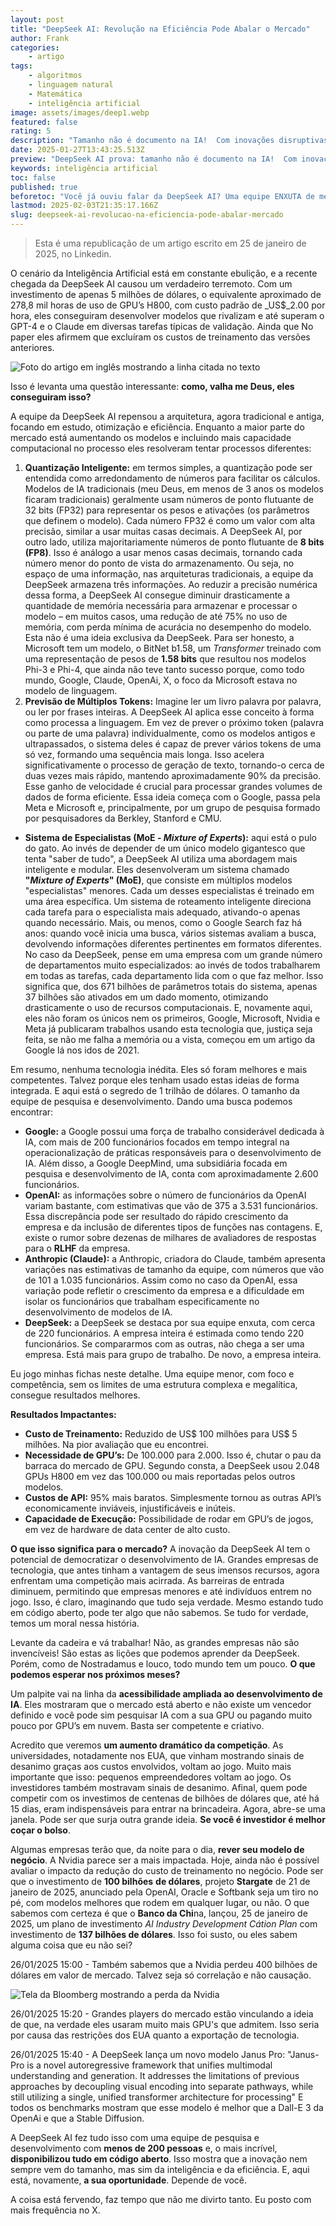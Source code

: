 ```yaml
---
layout: post
title: "DeepSeek AI: Revolução na Eficiência Pode Abalar o Mercado"
author: Frank
categories:
    - artigo
tags:
    - algoritmos
    - linguagem natural
    - Matemática
    - inteligência artificial
image: assets/images/deep1.webp
featured: false
rating: 5
description: "Tamanho não é documento na IA!  Com inovações disruptivas e um orçamento 20x menor, a DeepSeek desafia o status quo.  Prepare-se! "
date: 2025-01-27T13:43:25.513Z
preview: "DeepSeek AI prova: tamanho não é documento na IA!  Com inovações disruptivas e um orçamento 20x menor, eles estão desafiando o status quo.  Prepare-se para um mercado mais acessível e competitivo! "
keywords: inteligência artificial
toc: false
published: true
beforetoc: "Você já ouviu falar da DeepSeek AI? Uma equipe ENXUTA de menos de 200 gênios, desafiou as gigantes da tecnologia e fez o IMPOSSÍVEL: desenvolveram modelos de IA que RIVALIZAM e até SUPERAM o GPT-4 e o Claude... com um orçamento 20 VEZES MENOR! Isso mesmo, você não leu errado! Enquanto Google, OpenAI e companhia gastavam fortunas, a DeepSeek AI repensou a arquitetura tradicional, focando em EFICIÊNCIA, INOVAÇÃO e CÓDIGO ABERTO."
lastmod: 2025-02-03T21:35:17.166Z
slug: deepseek-ai-revolucao-na-eficiencia-pode-abalar-mercado
---
```


>Esta é uma republicação de um artigo escrito em 25 de janeiro de 2025, no Linkedin.

O cenário da Inteligência Artificial está em constante ebulição, e a recente chegada da DeepSeek AI causou um verdadeiro terremoto. Com um investimento de apenas 5 milhões de dólares, o equivalente aproximado de 278,8 mil horas de uso de GPU’s H800, com custo padrão de _US$_2.00 por hora, eles conseguiram desenvolver modelos que rivalizam e até superam o GPT-4 e o Claude em diversas tarefas típicas de validação. Ainda que No paper eles afirmem que excluíram os custos de treinamento das versões anteriores.

![Foto do artigo em inglês mostrando a linha citada no texto](/assets/images/deep5.webp)


Isso é levanta uma questão interessante: **como, valha me Deus, eles conseguiram isso?**

A equipe da DeepSeek AI repensou a arquitetura, agora tradicional e antiga, focando em estudo, otimização e eficiência. Enquanto a maior parte do mercado está aumentando os modelos e incluindo mais capacidade computacional no processo eles resolveram tentar processos diferentes:

1. **Quantização Inteligente:** em termos simples, a quantização pode ser entendida como arredondamento de números para facilitar os cálculos. Modelos de IA tradicionais (meu Deus, em menos de 3 anos os modelos ficaram tradicionais) geralmente usam números de ponto flutuante de 32 bits (FP32) para representar os pesos e ativações (os parâmetros que definem o modelo). Cada número FP32 é como um valor com alta precisão, similar a usar muitas casas decimais. A DeepSeek AI, por outro lado, utiliza majoritariamente números de ponto flutuante de **8 bits (FP8)**. Isso é análogo a usar menos casas decimais, tornando cada número menor do ponto de vista do armazenamento. Ou seja, no espaço de uma informação, nas arquiteturas tradicionais, a equipe da DeepSeek armazena três informações. Ao reduzir a precisão numérica dessa forma, a DeepSeek AI consegue diminuir drasticamente a quantidade de memória necessária para armazenar e processar o modelo – em muitos casos, uma redução de até 75% no uso de memória, com perda mínima de acurácia no desempenho do modelo. Esta não é uma ideia exclusiva da DeepSeek. Para ser honesto, a Microsoft tem um modelo, o BitNet b1.58, um _Transformer_ treinado com uma representação de pesos de **1.58 bits** que resultou nos modelos Phi-3 e Phi-4, que ainda não teve tanto sucesso porque, como todo mundo, Google, Claude, OpenAi, X, o foco da Microsoft estava no modelo de linguagem.
2. **Previsão de Múltiplos Tokens:** Imagine ler um livro palavra por palavra, ou ler por frases inteiras. A DeepSeek AI aplica esse conceito à forma como processa a linguagem. Em vez de prever o próximo token (palavra ou parte de uma palavra) individualmente, como os modelos antigos e ultrapassados, o sistema deles é capaz de prever vários tokens de uma só vez, formando uma sequência mais longa. Isso acelera significativamente o processo de geração de texto, tornando-o cerca de duas vezes mais rápido, mantendo aproximadamente 90% da precisão. Esse ganho de velocidade é crucial para processar grandes volumes de dados de forma eficiente. Essa ideia começa com o Google, passa pela Meta e Microsoft e, principalmente, por um grupo de pesquisa formado por pesquisadores da Berkley, Stanford e CMU.

- **Sistema de Especialistas (MoE - _Mixture of Experts_):** aqui está o pulo do gato. Ao invés de depender de um único modelo gigantesco que tenta "saber de tudo", a DeepSeek AI utiliza uma abordagem mais inteligente e modular. Eles desenvolveram um sistema chamado **"_Mixture of Experts_" (MoE)**, que consiste em múltiplos modelos "especialistas" menores. Cada um desses especialistas é treinado em uma área específica. Um sistema de roteamento inteligente direciona cada tarefa para o especialista mais adequado, ativando-o apenas quando necessário. Mais, ou menos, como o Google Search faz há anos: quando você inicia uma busca, vários sistemas avaliam a busca, devolvendo informações diferentes pertinentes em formatos diferentes. No caso da DeepSeek, pense em uma empresa com um grande número de departamentos muito especializados: ao invés de todos trabalharem em todas as tarefas, cada departamento lida com o que faz melhor. Isso significa que, dos 671 bilhões de parâmetros totais do sistema, apenas 37 bilhões são ativados em um dado momento, otimizando drasticamente o uso de recursos computacionais. E, novamente aqui, eles não foram os únicos nem os primeiros, Google, Microsoft, Nvidia e Meta já publicaram trabalhos usando esta tecnologia que, justiça seja feita, se não me falha a memória ou a vista, começou em um artigo da Google lá nos idos de 2021.

Em resumo, nenhuma tecnologia inédita. Eles só foram melhores e mais competentes. Talvez porque eles tenham usado estas ideias de forma integrada. E aqui está o segredo de 1 trilhão de dólares. O tamanho da equipe de pesquisa e desenvolvimento. Dando uma busca podemos encontrar:

- **Google:** a Google possui uma força de trabalho considerável dedicada à IA, com mais de 200 funcionários focados em tempo integral na operacionalização de práticas responsáveis para o desenvolvimento de IA. Além disso, a Google DeepMind, uma subsidiária focada em pesquisa e desenvolvimento de IA, conta com aproximadamente 2.600 funcionários.
- **OpenAI:** as informações sobre o número de funcionários da OpenAI variam bastante, com estimativas que vão de 375 a 3.531 funcionários. Essa discrepância pode ser resultado do rápido crescimento da empresa e da inclusão de diferentes tipos de funções nas contagens.   E, existe o rumor sobre dezenas de milhares de avaliadores de respostas para o **RLHF** da empresa.
- **Anthropic (Claude):** a Anthropic, criadora do Claude, também apresenta variações nas estimativas de tamanho da equipe, com números que vão de 101 a 1.035 funcionários. Assim como no caso da OpenAI, essa variação pode refletir o crescimento da empresa e a dificuldade em isolar os funcionários que trabalham especificamente no desenvolvimento de modelos de IA.
- **DeepSeek:** a DeepSeek se destaca por sua equipe enxuta, com cerca de 220 funcionários. A empresa inteira é estimada como tendo 220 funcionários. Se compararmos com as outras, não chega a ser uma empresa. Está mais para grupo de trabalho. De novo, a empresa inteira.

Eu jogo minhas fichas neste detalhe. Uma equipe menor, com foco e competência, sem os limites de uma estrutura complexa e megalítica, consegue resultados melhores.

**Resultados Impactantes:**

- **Custo de Treinamento:** Reduzido de US$ 100 milhões para US$ 5 milhões. Na pior avaliação que eu encontrei.  
- **Necessidade de GPU’s:** De 100.000 para 2.000. Isso é, chutar o pau da barraca do mercado de GPU. Segundo consta, a DeepSeek usou 2.048 GPUs H800 em vez das 100.000 ou mais reportadas pelos outros modelos.
- **Custos de API:** 95% mais baratos. Simplesmente tornou as outras API’s economicamente inviáveis, injustificáveis e inúteis.
- **Capacidade de Execução:** Possibilidade de rodar em GPU’s de jogos, em vez de hardware de data center de alto custo.

**O que isso significa para o mercado?** A inovação da DeepSeek AI tem o potencial de democratizar o desenvolvimento de IA. Grandes empresas de tecnologia, que antes tinham a vantagem de seus imensos recursos, agora enfrentam uma competição mais acirrada. As barreiras de entrada diminuem, permitindo que empresas menores e até indivíduos entrem no jogo. Isso, é claro, imaginando que tudo seja verdade. Mesmo estando tudo em código aberto, pode ter algo que não sabemos. Se tudo for verdade, temos um moral nessa história.

Levante da cadeira e vá trabalhar! Não, as grandes empresas não são invencíveis! São estas as lições que podemos aprender da DeepSeek. Porém, como de Nostradamus e louco, todo mundo tem um pouco. **O que podemos esperar nos próximos meses?**

Um palpite vai na linha da **acessibilidade ampliada ao desenvolvimento de IA**. Eles mostraram que o mercado está aberto e não existe um vencedor definido e você pode sim pesquisar IA com a sua GPU ou pagando muito pouco por GPU’s em nuvem. Basta ser competente e criativo.

Acredito que veremos **um aumento dramático da competição**.  As universidades, notadamente nos EUA, que vinham mostrando sinais de desanimo graças aos custos envolvidos, voltam ao jogo. Muito mais importante que isso: pequenos empreendedores voltam ao jogo. Os investidores também mostravam sinais de desanimo. Afinal, quem pode competir com os investimos de centenas de bilhões de dólares que, até há 15 dias, eram indispensáveis para entrar na brincadeira. Agora, abre-se uma janela. Pode ser que surja outra grande ideia. **Se você é investidor é melhor coçar o bolso**.

Algumas empresas terão que, da noite para o dia, **rever seu modelo de negócio**. A Nvidia parece ser a mais impactada. Hoje, ainda não é possível avaliar o impacto da redução do custo de treinamento no negócio. Pode ser que o investimento de **100 bilhões** **de dólares**, projeto **Stargate** de 21 de janeiro de 2025, anunciado pela OpenAI, Oracle e Softbank seja um tiro no pé, com modelos melhores que rodem em qualquer lugar, ou não. O que sabemos com certeza é que o **Banco da Chi**na, lançou, 25 de janeiro de 2025, um plano de investimento _AI Industry Development Cátion Plan_ com investimento de **137 bilhões de dólares**. Isso foi susto, ou eles sabem alguma coisa que eu não sei?

26/01/2025 15:00 - Também sabemos que a Nvidia perdeu 400 bilhões de dólares em valor de mercado. Talvez seja só correlação e não causação.

![Tela da Bloomberg mostrando a perda da Nvidia](/images/deep2.webp)

26/01/2025 15:20 - Grandes players do mercado estão vinculando a ideia de que, na verdade eles usaram muito mais GPU's que admitem. Isso seria por causa das restrições dos EUA quanto a exportação de tecnologia.

26/01/2025 15:40 - A DeepSeek lança um novo modelo Janus Pro: "Janus-Pro is a novel autoregressive framework that unifies multimodal understanding and generation. It addresses the limitations of previous approaches by decoupling visual encoding into separate pathways, while still utilizing a single, unified transformer architecture for processing" E todos os benchmarks mostram que esse modelo é melhor que a Dall-E 3 da OpenAi e que a Stable Diffusion.

A DeepSeek AI fez tudo isso com uma equipe de pesquisa e desenvolvimento com **menos de 200 pessoas** e, o mais incrível, **disponibilizou tudo em código aberto**. Isso mostra que a inovação nem sempre vem do tamanho, mas sim da inteligência e da eficiência.  E, aqui está, novamente, **a sua oportunidade**. Depende de você.

A coisa está fervendo, faz tempo que não me divirto tanto. Eu posto com mais frequência no X.